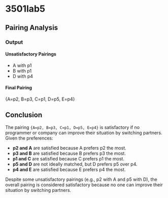 # 3501lab5

## Pairing Analysis
### Output
#### Unsatisfactory Pairings
- A with p1
- B with p1
- D with p4
#### Final Pairing
{A=p2, B=p3, C=p1, D=p5, E=p4}

## Conclusion
The pairing `{A=p2, B=p3, C=p1, D=p5, E=p4}` is satisfactory if no programmer or company can improve their situation by switching partners. Given the preferences:

- **p2 and A** are satisfied because A prefers p2 the most.
- **p3 and B** are satisfied because B prefers p3 the most.
- **p1 and C** are satisfied because C prefers p1 the most.
- **p5 and D** are not ideally matched, but D prefers p5 over p4.
- **p4 and E** are satisfied because E prefers p4 the most.

Despite some unsatisfactory pairings (e.g., p2 with A and p5 with D), the overall pairing is considered satisfactory because no one can improve their situation by switching partners.